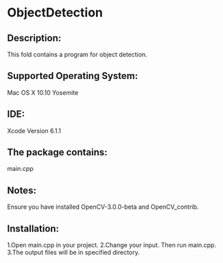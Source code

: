 # ObjectDetection

## Description:
This fold contains a program for object detection.

## Supported Operating System:
Mac OS X 10.10 Yosemite

## IDE:
Xcode Version 6.1.1

## The package contains:
main.cpp

## Notes:
Ensure you have installed OpenCV-3.0.0-beta and OpenCV_contrib.

## Installation:
1.Open main.cpp in your project.
2.Change your input. Then run main.cpp.
3.The output files will be in specified directory.